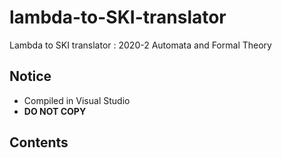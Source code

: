 # lambda-to-SKI-translator
Lambda to SKI translator : 2020-2 Automata and Formal Theory

## Notice
- Compiled in Visual Studio 
- **DO NOT COPY**

## Contents
